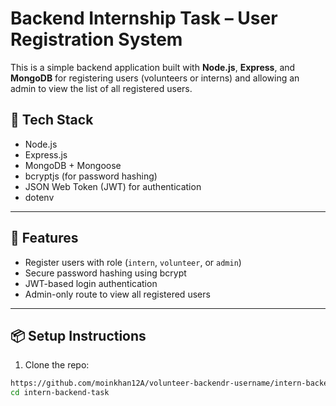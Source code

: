 # Backend Internship Task – User Registration System

This is a simple backend application built with **Node.js**, **Express**, and **MongoDB** for registering users (volunteers or interns) and allowing an admin to view the list of all registered users.

## 🔧 Tech Stack

- Node.js
- Express.js
- MongoDB + Mongoose
- bcryptjs (for password hashing)
- JSON Web Token (JWT) for authentication
- dotenv

---

## 🚀 Features

- Register users with role (`intern`, `volunteer`, or `admin`)
- Secure password hashing using bcrypt
- JWT-based login authentication
- Admin-only route to view all registered users

---

## 📦 Setup Instructions

1. Clone the repo:

```bash
https://github.com/moinkhan12A/volunteer-backendr-username/intern-backend-task.git
cd intern-backend-task
